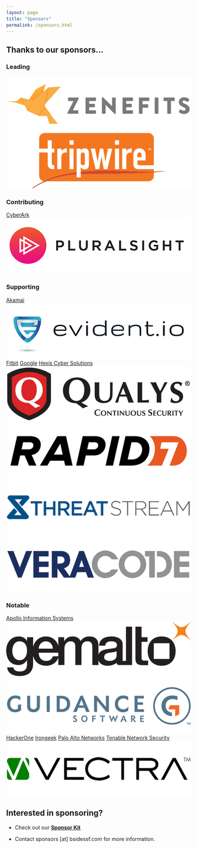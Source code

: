 ```yaml
---
layout: page
title: "Sponsors"
permalink: /sponsors.html
--- 
```


## Thanks to our sponsors...

### Leading
[![Zenefits](/images/sponsors/zenefits.png)](https://www.zenefits.com)
[![Tripwire](/images/sponsors/tripwire.png)](https://www.tripwire.com)

### Contributing
[CyberArk](http://www.cyberark.com)
[![Pluralsight](/images/sponsors/pluralsight.png)](https://www.pluralsight.com)

### Supporting
[Akamai](https://www.akamai.com)
[![Evident.io](/images/sponsors/evident_io.png)](https://evident.io)
[Fitbit](https://www.fitbit.com)
[Google](https://www.google.com)
[Hexis Cyber Solutions](https://www.hexiscyber.com)
[![Qualys](/images/sponsors/qualys.png)](https://www.qualys.com)
[![Rapid7](/images/sponsors/rapid7.png)](http://www.rapid7.com)
[![ThreatStream](/images/sponsors/threatstream.png)](https://www.threatstream.com)
[![Veracode](/images/sponsors/veracode.png)](https://www.veracode.com)

### Notable
[Apollo Information Systems](http://www.apollo-is.com)
[![Gemalto](/images/sponsors/gemalto.png)](http://www.gemalto.com)
[![Guidance Software](/images/sponsors/guidance_software.png)](https://www.guidancesoftware.com)
[HackerOne](https://hackerone.com)
[Irongeek](http://www.irongeek.com)
[Palo Alto Networks](https://www.paloaltonetworks.com)
[Tenable Network Security](https://www.tenable.com)
[![Vectra Networks](/images/sponsors/vectra.png)](http://www.vectranetworks.com)

## Interested in sponsoring?

* Check out our **[Sponsor Kit](https://drive.google.com/file/d/0Bwz74M00-bIkWTByamt6OHU2Tlk/view?usp=sharing)**

* Contact sponsors [at] bsidessf.com for more information.
